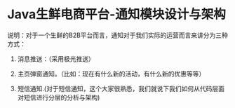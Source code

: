# Java生鲜电商平台-通知模块设计与架构

说明：对于一个生鲜的B2B平台而言，通知对于我们实际的运营而言来讲分为三种方式：

1. 消息推送：（采用极光推送）

2. 主页弹窗通知。（比如：现在有什么新的活动，有什么新的优惠等等）

3. 短信通知.(对于短信通知，这个大家很熟悉，我们就说下我们如何从代码层面对短信进行分层的分析与架构)